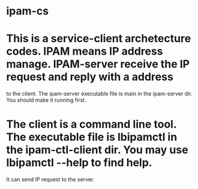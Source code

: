 # ipam-cs
# This is a service-client archetecture codes. IPAM means IP address manage. IPAM-server receive the IP request and reply with a address 
to the client. The ipam-server executable file is main in the ipam-server dir. You should make it running first.
# The client is a command line tool. The executable file is lbipamctl in the ipam-ctl-client dir. You may use lbipamctl --help to find help.
It can send IP request to the server.
